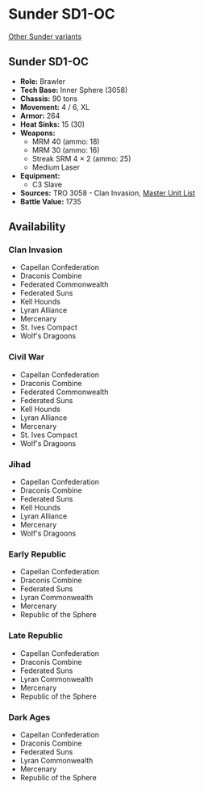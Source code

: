 # Sunder SD1-OC

[Other Sunder variants](../sunder.md)

## Sunder SD1-OC
- **Role:** Brawler
- **Tech Base:** Inner Sphere (3058)
- **Chassis:** 90 tons
- **Movement:** 4 / 6, XL
- **Armor:** 264
- **Heat Sinks:** 15 (30)
- **Weapons:**
  - MRM 40 (ammo: 18)
  - MRM 30 (ammo: 16)
  - Streak SRM 4 × 2 (ammo: 25)
  - Medium Laser
- **Equipment:**
  - C3 Slave
- **Sources:** TRO 3058 - Clan Invasion, [Master Unit List](http://masterunitlist.info/Unit/Details/3127/sunder-sd1-oc)
- **Battle Value:** 1735

## Availability

### Clan Invasion
- Capellan Confederation
- Draconis Combine
- Federated Commonwealth
- Federated Suns
- Kell Hounds
- Lyran Alliance
- Mercenary
- St. Ives Compact
- Wolf's Dragoons

### Civil War
- Capellan Confederation
- Draconis Combine
- Federated Commonwealth
- Federated Suns
- Kell Hounds
- Lyran Alliance
- Mercenary
- St. Ives Compact
- Wolf's Dragoons

### Jihad
- Capellan Confederation
- Draconis Combine
- Federated Suns
- Kell Hounds
- Lyran Alliance
- Mercenary
- Wolf's Dragoons

### Early Republic
- Capellan Confederation
- Draconis Combine
- Federated Suns
- Lyran Commonwealth
- Mercenary
- Republic of the Sphere

### Late Republic
- Capellan Confederation
- Draconis Combine
- Federated Suns
- Lyran Commonwealth
- Mercenary
- Republic of the Sphere

### Dark Ages
- Capellan Confederation
- Draconis Combine
- Federated Suns
- Lyran Commonwealth
- Mercenary
- Republic of the Sphere

